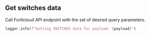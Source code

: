 ## Get switches data
  
Call Forticloud API endpoint with the set of desired query parameters.
```python
logger.info(f"Getting SWITCHES data for payload: {payload}")
```
